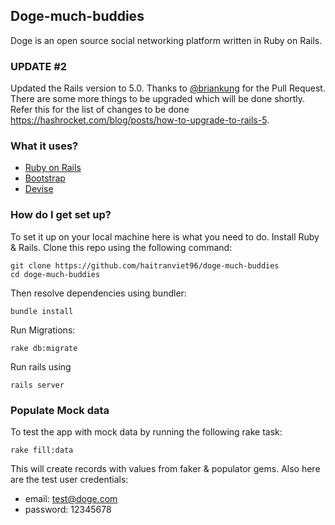 ## Doge-much-buddies

Doge is an open source social networking platform written in Ruby on Rails.

### UPDATE #2

Updated the Rails version to 5.0. Thanks to [@briankung](https://github.com/briankung) for the Pull Request. There are some more things to be upgraded which will be done shortly. Refer this for the list of changes to be done https://hashrocket.com/blog/posts/how-to-upgrade-to-rails-5.

### What it uses?

* [Ruby on Rails](https://github.com/rails/rails)
* [Bootstrap](https://github.com/twbs/bootstrap-sass)
* [Devise](https://github.com/plataformatec/devise)


### How do I get set up?

To set it up on your local machine here is what you need to do. Install Ruby & Rails. Clone this repo using the following command:

```
git clone https://github.com/haitranviet96/doge-much-buddies
cd doge-much-buddies
```
Then resolve dependencies using bundler:

```
bundle install
```

Run Migrations:

```
rake db:migrate
```

Run rails using

```
rails server
```

### Populate Mock data
To test the app with mock data by running the following rake task:

```
rake fill:data
```

This will create records with values from faker & populator gems. Also here are the test user credentials:

* email: test@doge.com
* password: 12345678